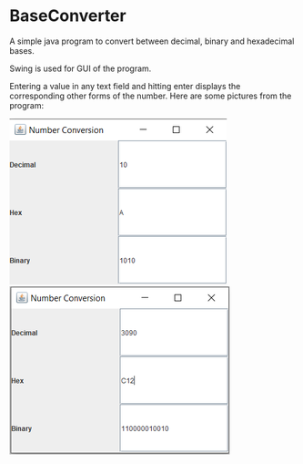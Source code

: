 # BaseConverter

A simple java program to convert between decimal, binary and hexadecimal bases.

Swing is used for GUI of the program.

Entering a value in any text field and hitting enter displays the corresponding other forms of the number.
Here are some pictures from the program:



<img src="https://github.com/boracun/BaseConverter/blob/master/Images/BC1.png" />
<img src="https://github.com/boracun/BaseConverter/blob/master/Images/BC2.png" />
